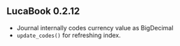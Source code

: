## LucaBook 0.2.12

* Journal internally codes currency value as BigDecimal
* `update_codes()` for refreshing index.
